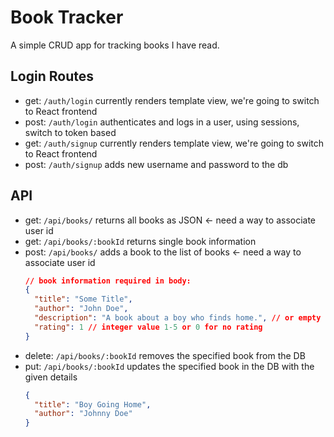 # Book Tracker

A simple CRUD app for tracking books I have read.

## Login Routes

- get: `/auth/login` currently renders template view, we're going to switch to React frontend
- post: `/auth/login` authenticates and logs in a user, using sessions, switch to token based
- get: `/auth/signup` currently renders template view, we're going to switch to React frontend
- post: `/auth/signup` adds new username and password to the db

## API

- get: `/api/books/` returns all books as JSON <- need a way to associate user id
- get: `/api/books/:bookId` returns single book information
- post: `/api/books/` adds a book to the list of books <- need a way to associate user id
  ```json
  // book information required in body:
  {
    "title": "Some Title",
    "author": "John Doe",
    "description": "A book about a boy who finds home.", // or empty string if no description
    "rating": 1 // integer value 1-5 or 0 for no rating
  }
- delete: `/api/books/:bookId` removes the specified book from the DB
- put: `/api/books/:bookId` updates the specified book in the DB with the given details
  ```json
  {
    "title": "Boy Going Home",
    "author": "Johnny Doe"
  }
  ```
